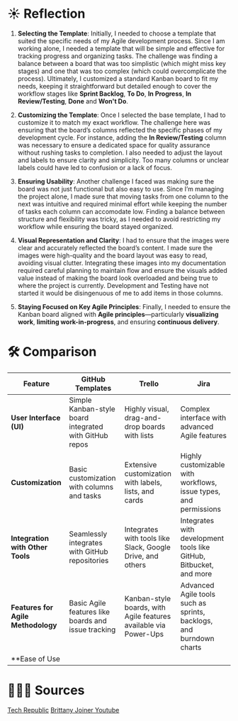 # ☀️ Reflection

1. **Selecting the Template**: Initially, I needed to choose a template that suited the specific needs of my Agile development process. Since I am working alone, I needed a template that will be simple and effective for tracking progress and organizing tasks. The challenge was finding a balance between a board that was too simplistic (which might miss key stages) and one that was too complex (which could overcomplicate the process).
Ultimately, I customized a standard Kanban board to fit my needs, keeping it straightforward but detailed enough to cover the workflow stages like **Sprint Backlog**, **To Do**, **In Progress**, **In Review/Testing**, **Done** and **Won't Do**.

3. **Customizing the Template**: Once I selected the base template, I had to customize it to match my exact workflow. The challenge here was ensuring that the board’s columns reflected the specific phases of my development cycle. For instance, adding the **In Review/Testing** column was necessary to ensure a dedicated space for quality assurance without rushing tasks to completion.
I also needed to adjust the layout and labels to ensure clarity and simplicity. Too many columns or unclear labels could have led to confusion or a lack of focus.

5. **Ensuring Usability**: Another challenge I faced was making sure the board was not just functional but also easy to use. Since I’m managing the project alone, I made sure that moving tasks from one column to the next was intuitive and required minimal effort while keeping the number of tasks each column can accomodate low.
Finding a balance between structure and flexibility was tricky, as I needed to avoid restricting my workflow while ensuring the board stayed organized.

7. **Visual Representation and Clarity**: I had to ensure that the images were clear and accurately reflected the board’s content.
I made sure the images were high-quality and the board layout was easy to read, avoiding visual clutter. Integrating these images into my documentation required careful planning to maintain flow and ensure the visuals added value instead of making the board look overloaded and being true to where the project is currently.
Development and Testing have not started it would be disingenuous of me to add items in those columns.

9. **Staying Focused on Key Agile Principles**: Finally, I needed to ensure the Kanban board aligned with **Agile principles**—particularly **visualizing work**, **limiting work-in-progress**, and ensuring **continuous delivery**.

# 🛠️ Comparison

| Feature                                   | GitHub Templates                                         | Trello                                             | Jira                                              |
|-------------------------------------------|----------------------------------------------------------|----------------------------------------------------|---------------------------------------------------|
| **User Interface (UI)**                   | Simple Kanban-style board integrated with GitHub repos   | Highly visual, drag-and-drop boards with lists     | Complex interface with advanced Agile features    |
| **Customization**                          | Basic customization with columns and tasks               | Extensive customization with labels, lists, and cards | Highly customizable with workflows, issue types, and permissions |
| **Integration with Other Tools**          | Seamlessly integrates with GitHub repositories           | Integrates with tools like Slack, Google Drive, and others | Integrates with development tools like GitHub, Bitbucket, and more |
| **Features for Agile Methodology**        | Basic Agile features like boards and issue tracking      | Kanban-style boards, with Agile features available via Power-Ups | Advanced Agile tools such as sprints, backlogs, and burndown charts |
| **Ease of Use

# 🕵🏽‍♂️ Sources
[Tech Republic](https://www.techrepublic.com/article/how-to-create-board-github-issues/)
[Brittany Joiner Youtube](https://youtu.be/1q7ZIavgkj4?si=zYoJu2TrDf-h1Qk-)
